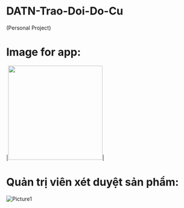 # DATN-Trao-Doi-Do-Cu
(Personal Project)

# Image for app:

|<img src="https://user-images.githubusercontent.com/76966778/261798490-98553b1a-3508-4410-a40a-f3ca950bf022.png" width="250">|
# Quản trị viên xét duyệt sản phẩm:
![Picture1](https://github.com/quoctoan208/DATN-Trao-Doi-Do-Cu/assets/76966778/5dc3f58c-bc3f-4db6-9632-6ab41007b71a)

